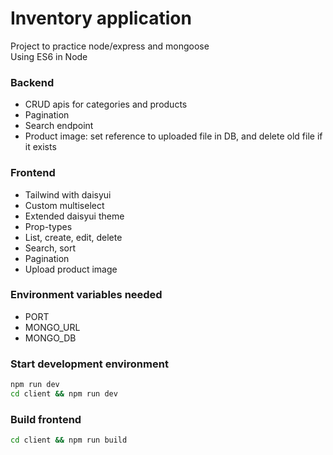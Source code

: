 # Inventory application
Project to practice node/express and mongoose  
Using ES6 in Node

### Backend
- CRUD apis for categories and products
- Pagination
- Search endpoint
- Product image: set reference to uploaded file in DB, and delete old file if it exists

### Frontend
- Tailwind with daisyui
- Custom multiselect
- Extended daisyui theme
- Prop-types
- List, create, edit, delete
- Search, sort
- Pagination
- Upload product image


### Environment variables needed
- PORT
- MONGO_URL
- MONGO_DB

### Start development environment
```sh
npm run dev
cd client && npm run dev
```

### Build frontend
```sh
cd client && npm run build
```